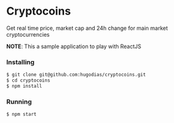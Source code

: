 # Cryptocoins

Get real time price, market cap and 24h change for main market cryptocurrencies

**NOTE**: This a sample application to play with ReactJS

### Installing
```sh
$ git clone git@github.com:hugodias/cryptocoins.git
$ cd cryptocoins
$ npm install
```

### Running
```sh
$ npm start
```
